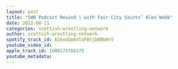 ```yaml
---
layout: post
title: "SWN Podcast Rewind | with Fair City Saints’ Alex Webb"
date: 2022-08-11
categories: scottish-wrestling-network
author: scottish-wrestling-network
spotify_track_id: 616xUGmA4lGFBtjbBNbWrV
youtube_video_id: 
apple_track_id: 1000575788375
youtube_metadata: 
---
```

